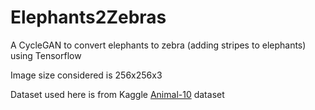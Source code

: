 # Elephants2Zebras
A CycleGAN to convert elephants to zebra (adding stripes to elephants) using Tensorflow

Image size considered is 256x256x3

Dataset used here is from Kaggle [Animal-10](https://www.kaggle.com/alessiocorrado99/animals10) dataset
